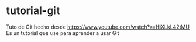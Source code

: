 # tutorial-git
Tuto de Git hecho desde https://www.youtube.com/watch?v=HiXLkL42tMU
Es un tutorial que use para aprender a usar Git
